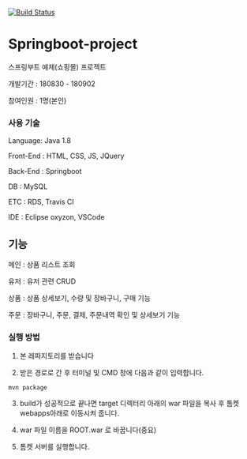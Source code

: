 [![Build Status](https://travis-ci.com/sehajyang/Springboot-project.svg?branch=master)](https://travis-ci.com/sehajyang/Springboot-project)
# Springboot-project
스프링부트 예제(쇼핑몰) 프로젝트

개발기간 : 180830 - 180902

참여인원 : 1명(본인)

### 사용 기술

Language: Java 1.8

Front-End : HTML, CSS, JS, JQuery

Back-End : Springboot

DB : MySQL

ETC : RDS, Travis CI

IDE : Eclipse oxyzon, VSCode

## 기능

메인 : 상품 리스트 조회

유저 : 유저 관련 CRUD

상품 : 상품 상세보기, 수량 및 장바구니, 구매 기능

주문 : 장바구니, 주문, 결제, 주문내역 확인 및 상세보기 기능

### 실행 방법

1. 본 레파지토리를 받습니다

2. 받은 경로로 간 후 터미널 및 CMD 창에 다음과 같이 입력합니다.

```
mvn package
```
3. build가 성공적으로 끝나면 target 디렉터리 아래의 war 파일을 복사 후 톰켓 webapps아래로 이동시켜 줍니다.

4. war 파일 이름을 ROOT.war 로 바꿉니다(중요)

5. 톰켓 서버를 실행합니다.
